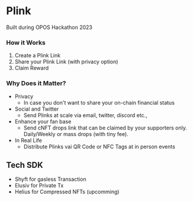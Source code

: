 # Plink
Built during OPOS Hackathon 2023

### How it Works
1. Create a Plink Link
2. Share your Plink Link (with privacy option)
3. Claim Reward

### Why Does it Matter?

- Privacy
    - In case you don't want to share your on-chain financial status
- Social and Twitter
    - Send Plinks at scale via email, twitter, discord etc.,
- Enhance your fan base
    - Send cNFT drops link that can be claimed by your supporters only. Daily/Weekly or mass drops (with tiny fee).
- In Real Life
    - Distribute Plinks vai QR Code or NFC Tags at in person events

## Tech SDK
- Shyft for gasless Transaction
- Elusiv for Private Tx
- Helius for Compressed NFTs (upcomming)
